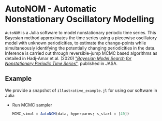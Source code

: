 
# AutoNOM - Automatic Nonstationary Oscillatory Modelling 

`AutoNOM` is a Julia software to model nonstationary
periodic time series. This Bayesian method approximates the time series using a piecewise oscillatory model with unknown periodicities, to estimate the change-points while simultaneously identifying the potentially changing periodicities in the data. Inference is carried out through reversible-jump MCMC based
algorithms as detailed in Hadj-Amar et al. (2020) ["_Bayesian Model Search for Nonstationary Periodic Time Series_"]([https://www.cell.com/current-biology/fulltext/S0960-9822(23)01355-6](https://www.tandfonline.com/doi/full/10.1080/01621459.2019.1623043)), published in JASA.


## Example 

We provide a snapshot of `illustrative_example.jl` for using our software in Julia

* Run MCMC sampler
  ```Julia
  MCMC_simul = AutoNOM(data, hyperparms; s_start = [40])
  ```
 

